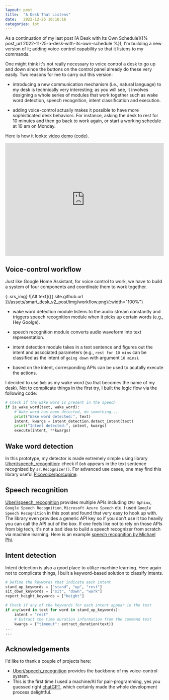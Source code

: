 ```yaml
---
layout: post
title:  "A Desk That Listens"
date:   2022-12-26 10:16:16
categories: iot
---
```


As a continuation of my last post [A Desk with Its Own Schedule]({% post_url 2022-11-25-a-desk-with-its-own-schedule %}), I'm building a new version of it; adding voice-control capability so that it listens to my commands.

One might think it's not really necessary to voice control a desk to go up and down since the buttons on the control panel already do these very easily. Two reasons for me to carry out this version:

- introducing a new communication mechanism (i.e., natural language) to my desk is technically very interesting; as you will see, it involves designing a whole series of modules that work together such as wake word detection, speech recognition, intent classification and execution.

- adding voice-control actually makes it possible to have more sophisticated desk behaviors. For instance, asking the desk to rest for 10 minutes and then go back to work again, or start a working schedule at 10 am on Monday.

Here is how it looks: [video demo](https://youtu.be/2v-3ZvoLdjo) ([code](https://github.com/KEHANG/smart-desk)).

<iframe width="100%" height="360" src="https://www.youtube.com/embed/2v-3ZvoLdjo" frameborder="0" allowfullscreen></iframe>


## Voice-control workflow

Just like Google Home Assistant, for voice control to work, we have to build a system of four components and coordinate them to work together.

{:.srs_img}
![Alt text]({{ site.github.url }}/assets/smart_desk_v2_post/img/workflow.png){:width="100%"}

- wake word detection module listens to the audio stream constantly and triggers speech recognition module when it picks up certain words (e.g., Hey Goolge).

- speech recognition module converts audio waveform into text representation.

- intent detection module takes in a text sentence and figures out the intent and associated parameters (e.g., `rest for 10 mins` can be classified as the intent of `going down` with argument `10 mins`).

- based on the intent, corresponding APIs can be used to acutally execute the actions.

I decided to use `Bob` as my wake word (so that becomes the name of my desk). Not to complicate things in the first try, I built the logic flow via the following code:

```python
# Check if the wake word is present in the speech
if is_wake_word(text, wake_word):
	# Wake word has been detected, do something...
	print("Wake word detected:", text)
	intent, kwargs = intent_detection.detect_intent(text)
	print("Intent detected:", intent, kwargs)
	execute(intent, **kwargs)
```

## Wake word detection

In this prototype, my detector is made extremely simple using library [Uberi/speech_recognition](https://github.com/Uberi/speech_recognition): check if `Bob` appears in the text sentence recognized by `sr.Recognizer()`. For advanced use cases, one may find this library useful [Picovoice/porcupine](https://github.com/Picovoice/porcupine).

## Speech recognition

[Uberi/speech_recognition](https://github.com/Uberi/speech_recognition) provides multiple APIs including `CMU Sphinx`, `Google Speech Recognition`, `Microsoft Azure Speech` etc. I used `Google Speech Recognition` in this post and found that very easy to hook up with. The library even provides a generic API key so if you don't use it too heavily you can call the API out of the box. If one feels like not to rely on those APIs from big tech, it's not a bad idea to build a speech recognizer from scratch via machine learning. Here is an example [speech recognition by Michael Phi](https://www.youtube.com/watch?v=YereI6Gn3bM).


## Intent detection

Intent detection is also a good place to utilize machine learning. Here again not to complicate things, I built a keyword-based solution to classify intents.

```python
# Define the keywords that indicate each intent
stand_up_keywords = ["stand", "up", "rest"]
sit_down_keywords = ["sit", "down", "work"]
report_height_keywords = ["height"]

# Check if any of the keywords for each intent appear in the text
if any(word in text for word in stand_up_keywords):
    intent = "rest"
    # Extract the time duration information from the command text
    kwargs = {"timeout": extract_duration(text)}
...
...
```


## Acknowledgements

I'd like to thank a couple of projects here:

- [Uberi/speech_recognition](https://github.com/Uberi/speech_recognition) provides the backbone of my voice-control system.
- This is the first time I used a machine/AI for pair-programming, yes you guessed right [chatGPT](https://chat.openai.com/chat), which certainly made the whole development process delightful.

